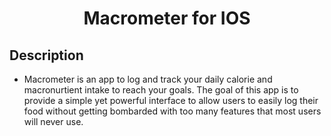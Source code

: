 <div align="center">
  <h1>Macrometer for IOS</h1>
</div>

## Description
* Macrometer is an app to log and track your daily calorie and macronurtient intake to reach your goals. The goal of this app is to provide a simple yet powerful interface to allow users to easily log their food without getting bombarded with too many features that most users will never use.
